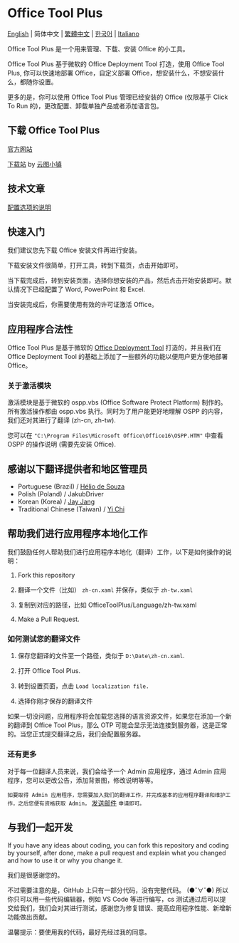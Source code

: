﻿# Office Tool Plus

[English](/README.md) | 简体中文 | [繁體中文](/README-zh_tw.md) | [한국어](/README-ko_kr.md) | [Italiano](/README-it_it.md)

Office Tool Plus 是一个用来管理、下载、安装 Office 的小工具。

Office Tool Plus 基于微软的 Office Deployment Tool 打造，使用 Office Tool Plus, 你可以快速地部署 Office，自定义部署 Office，想安装什么，不想安装什么，都随你设置。

更多的是，你可以使用 Office Tool Plus 管理已经安装的 Office (仅限基于 Click To Run 的)，更改配置、卸载单独产品或者添加语言包。

## 下载 Office Tool Plus

[官方网站](https://otp.landian.vip/zh-cn/)

[下载站](https://delivery.yuntu.moe/office-tool/) by [云图小镇](https://www.yuntu.moe/)

## 技术文章

[配置选项的说明](https://docs.microsoft.com/zh-cn/DeployOffice/configuration-options-for-the-office-2016-deployment-tool)

## 快速入门

我们建议您先下载 Office 安装文件再进行安装。

下载安装文件很简单，打开工具，转到下载页，点击开始即可。

当下载完成后，转到安装页面，选择你想安装的产品，然后点击开始安装即可。默认情况下已经配置了 Word, PowerPoint 和 Excel.

当安装完成后，你需要使用有效的许可证激活 Office。

## 应用程序合法性

Office Tool Plus 是基于微软的 [Office Deployment Tool](https://docs.microsoft.com/zh-cn/DeployOffice/overview-of-the-office-customization-tool-for-click-to-run) 打造的，并且我们在 Office Deployment Tool 的基础上添加了一些额外的功能以便用户更方便地部署 Office。

### 关于激活模块

激活模块是基于微软的 ospp.vbs (Office Software Protect Platform) 制作的。所有激活操作都由 ospp.vbs 执行。同时为了用户能更好地理解 OSPP 的内容，我们还对其进行了翻译 (zh-cn, zh-tw).

您可以在 ````"C:\Program Files\Microsoft Office\Office16\OSPP.HTM"```` 中查看 OSPP 的操作说明 (需要先安装 Office).

## 感谢以下翻译提供者和地区管理员

- Portuguese (Brazil) / [Hélio de Souza](https://sway.office.com/RVue6qySNJ2DzYrs?ref=Link)
- Polish (Poland) / JakubDriver
- Korean (Korea) / [Jay Jang](https://github.com/yaeyaya)
- Traditional Chinese (Taiwan) / [Yi Chi](https://github.com/chiyi4488)

## 帮助我们进行应用程序本地化工作

我们鼓励任何人帮助我们进行应用程序本地化（翻译）工作，以下是如何操作的说明：

1. Fork this repository

2. 翻译一个文件（比如） ````zh-cn.xaml```` 并保存，类似于 ````zh-tw.xaml````

3. 复制到对应的路径，比如 OfficeToolPlus/Language/zh-tw.xaml

4. Make a Pull Request.

### 如何测试您的翻译文件

1. 保存您翻译的文件至一个路径，类似于 ````D:\Date\zh-cn.xaml````.

2. 打开 Office Tool Plus.

3. 转到设置页面，点击 ````Load localization file.````

4. 选择你刚才保存的翻译文件

如果一切没问题，应用程序将会加载您选择的语言资源文件，如果您在添加一个新的翻译到 Office Tool Plus，那么 OTP 可能会显示无法连接到服务器，这是正常的。当您正式提交翻译之后，我们会配置服务器。

### 还有更多

对于每一位翻译人员来说，我们会给予一个 Admin 应用程序，通过 Admin 应用程序，您可以更改公告，添加背景图，修改说明等等。

````如要取得 Admin 应用程序，您需要加入我们的翻译工作，并完成基本的应用程序翻译和维护工作，之后您便有资格获取 Admin，```` [发送邮件](mailto:yerong@coolhub.top) ````申请即可。````

## 与我们一起开发

If you have any ideas about coding, you can fork this repository and coding by yourself, after done, make a pull request and explain what you changed and how to use it or why you change it.

我们是很感谢您的。

不过需要注意的是，GitHub 上只有一部分代码，没有完整代码。 (●ˇ∀ˇ●) 所以你只可以用一些代码编辑器，例如 VS Code 等进行编写，cs 测试通过后可以提交给我们，我们会对其进行测试，感谢您为修复错误、提高应用程序性能、新增新功能做出贡献。

温馨提示：要使用我的代码，最好先经过我的同意。

